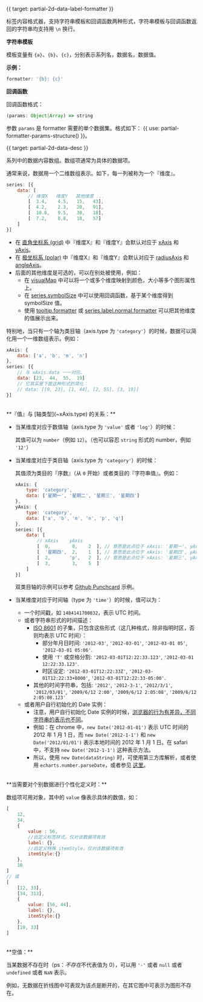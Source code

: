 {{ target: partial-2d-data-label-formatter }}

标签内容格式器，支持字符串模板和回调函数两种形式，字符串模板与回调函数返回的字符串均支持用 `\n` 换行。

**字符串模板**

模板变量有 `{a}`、`{b}`、`{c}`，分别表示系列名，数据名，数据值。

**示例：**
```js
formatter: '{b}: {c}'
```

**回调函数**

回调函数格式：
```js
(params: Object|Array) => string
```
参数 `params` 是 formatter 需要的单个数据集。格式如下：
{{ use: partial-formatter-params-structure() }}。




{{ target: partial-2d-data-desc }}

系列中的数据内容数组。数组项通常为具体的数据项。

通常来说，数据用一个二维数组表示。如下，每一列被称为一个『维度』。
```js
series: [{
    data: [
        // 维度X   维度Y   其他维度 ...
        [  3.4,    4.5,   15,   43],
        [  4.2,    2.3,   20,   91],
        [  10.8,   9.5,   30,   18],
        [  7.2,    8.8,   18,   57]
    ]
}]
```

+ 在 [直角坐标系 (grid)](~grid) 中『维度X』和『维度Y』会默认对应于 [xAxis](~xAxis) 和 [yAxis](~yAxis)。
+ 在 [极坐标系 (polar)](~polar) 中『维度X』和『维度Y』会默认对应于 [radiusAxis](~radiusAxis) 和 [angleAxis](~anbleAxis)。
+ 后面的其他维度是可选的，可以在别处被使用，例如：
    + 在 [visualMap](~visualMap) 中可以将一个或多个维度映射到颜色，大小等多个图形属性上。
    + 在 [series.symbolSize](~series.symbolSize) 中可以使用回调函数，基于某个维度得到 symbolSize 值。
    + 使用 [tooltip.formatter](~tooltip.formatter) 或 [series.label.normal.formatter](~series.label.normal.formatter) 可以把其他维度的值展示出来。

特别地，当只有一个轴为类目轴（axis.type 为 `'category'`）的时候，数据可以简化用一个一维数组表示。例如：
```js
xAxis: {
    data: ['a', 'b', 'm', 'n']
},
series: [{
    // 与 xAxis.data 一一对应。
    data: [23,  44,  55,  19]
    // 它其实是下面这种形式的简化：
    // data: [[0, 23], [1, 44], [2, 55], [3, 19]]
}]
```

<br>
**『值』与 [轴类型](~xAxis.type) 的关系：**

+ 当某维度对应于数值轴（axis.type 为 `'value'` 或者 `'log'`）的时候：

    其值可以为 `number`（例如 `12`）。（也可以容忍 `string` 形式的 number，例如 `'12'`）

+ 当某维度对应于类目轴（axis.type 为 `'category'`）的时候：

    其值须为类目的『序数』（从 `0` 开始）或者类目的『字符串值』。例如：
    ```js
    xAxis: {
        type: 'category',
        data: ['星期一', '星期二', '星期三', '星期四']
    },
    yAxis: {
        type: 'category',
        data: ['a', 'b', 'm', 'n', 'p', 'q']
    },
    series: [{
        data: [
            // xAxis    yAxis
            [  0,        0,    2  ], // 意思是此点位于 xAxis: '星期一', yAxis: 'a'。
            [  '星期四',  2,    1  ], // 意思是此点位于 xAxis: '星期四', yAxis: 'm'。
            [  2,       'p',   2  ], // 意思是此点位于 xAxis: '星期三', yAxis: 'p'。
            [  3,        3,    5  ]
        ]
    }]
    ```
    双类目轴的示例可以参考 [Github Punchcard](${galleryEditorPath}scatter-punchCard) 示例。

+ 当某维度对应于时间轴（type 为 `'time'`）的时候，值可以为：
    + 一个时间戳，如 `1484141700832`，表示 UTC 时间。
    + 或者字符串形式的时间描述：
        + [ISO 8601](http://www.ecma-international.org/ecma-262/5.1/#sec-15.9.1.15) 的子集，只包含这些形式（这几种格式，除非指明时区，否则均表示 UTC 时间）：
            + 部分年月日时间: `'2012-03'`, `'2012-03-01'`, `'2012-03-01 05'`, `'2012-03-01 05:06'`.
            + 使用 `'T'` 或空格分割: `'2012-03-01T12:22:33.123'`, `'2012-03-01 12:22:33.123'`.
            + 时区设定: `'2012-03-01T12:22:33Z'`, `'2012-03-01T12:22:33+8000'`, `'2012-03-01T12:22:33-05:00'`.
        + 其他的时间字符串，包括:
          `'2012'`, `'2012-3-1'`, `'2012/3/1'`, `'2012/03/01'`,
          `'2009/6/12 2:00'`, `'2009/6/12 2:05:08'`, `'2009/6/12 2:05:08.123'`
    + 或者用户自行初始化的 Date 实例：
        + 注意，用户自行初始化 Date 实例的时候，[浏览器的行为有差异，不同字符串的表示也不同](http://dygraphs.com/date-formats.html)。
        + 例如：在 chrome 中，`new Date('2012-01-01')` 表示 UTC 时间的 2012 年 1 月 1 日，而 `new Date('2012-1-1')` 和 `new Date('2012/01/01')` 表示本地时间的 2012 年 1 月 1 日。在 safari 中，不支持 `new Date('2012-1-1')` 这种表示方法。
        + 所以，使用 `new Date(dataString)` 时，可使用第三方库解析，或者使用 `echarts.number.parseDate`，或者参见 [这里](http://dygraphs.com/date-formats.html)。

<br>
**当需要对个别数据进行个性化定义时：**

数组项可用对象，其中的 `value` 像表示具体的数值，如：
```js
[
    12,
    34,
    {
        value : 56,
        //自定义标签样式，仅对该数据项有效
        label: {},
        //自定义特殊 itemStyle，仅对该数据项有效
        itemStyle:{}
    },
    10
]
// 或
[
    [12, 33],
    [34, 313],
    {
        value: [56, 44],
        label: {},
        itemStyle:{}
    },
    [10, 33]
]
```

<br>
**空值：**

当某数据不存在时（ps：*不存在*不代表值为 0），可以用 `'-'` 或者 `null` 或者 `undefined` 或者 `NaN` 表示。

例如，无数据在折线图中可表现为该点是断开的，在其它图中可表示为图形不存在。

<br><br>
